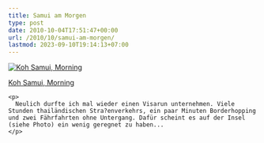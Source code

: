 ```yaml
---
title: Samui am Morgen
type: post
date: 2010-10-04T17:51:47+00:00
url: /2010/10/samui-am-morgen/
lastmod: 2023-09-10T19:14:13+07:00
---
```

<div class="media image">
  <a href="http://www.flickr.com/photos/schreibblogade/5053840546/" title="Koh Samui, Morning"><img src="//farm5.static.flickr.com/4147/5053840546_508106e2a7.jpg" alt="Koh Samui, Morning" /></p>

  <p>
    Koh Samui, Morning
  </p>

  <p>
    </a></div>

    <p>
      Neulich durfte ich mal wieder einen Visarun unternehmen. Viele Stunden thailändischen Stra?enverkehrs, ein paar Minuten Borderhopping und zwei Fährfahrten ohne Untergang. Dafür scheint es auf der Insel (siehe Photo) ein wenig geregnet zu haben...
    </p>
